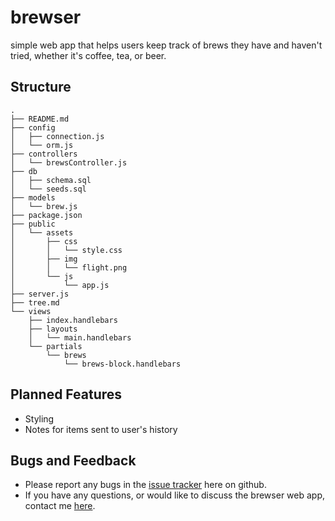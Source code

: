 # brewser
simple web app that helps users keep track of brews they have and haven't tried, whether it's coffee, tea, or beer.

## Structure
```
.
├── README.md
├── config
│   ├── connection.js
│   └── orm.js
├── controllers
│   └── brewsController.js
├── db
│   ├── schema.sql
│   └── seeds.sql
├── models
│   └── brew.js
├── package.json
├── public
│   └── assets
│       ├── css
│       │   └── style.css
│       ├── img
│       │   └── flight.png
│       └── js
│           └── app.js
├── server.js
├── tree.md
└── views
    ├── index.handlebars
    ├── layouts
    │   └── main.handlebars
    └── partials
        └── brews
            └── brews-block.handlebars
```

## Planned Features
- Styling
- Notes for items sent to user's history

## Bugs and Feedback
- Please report any bugs in the [issue tracker](https://github.com/dezrogers/brewser/issues) here on github.
- If you have any questions, or would like to discuss the brewser web app, contact me [here](https://dezrogers.github.io/Portfolio/).
